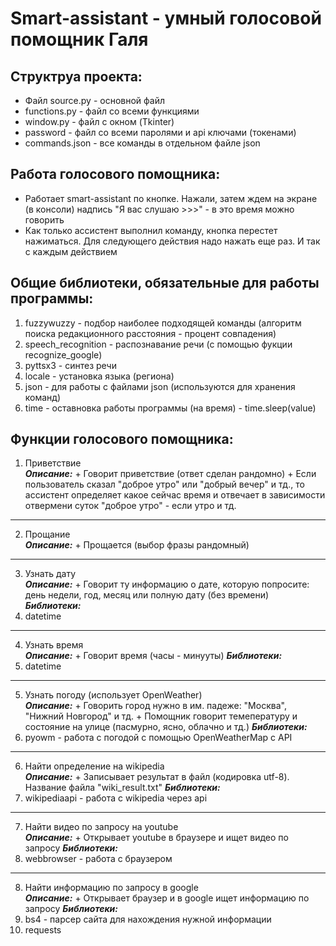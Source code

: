 # Smart-assistant - умный голосовой помощник Галя

## Структруа проекта:
-  Файл source.py - основной файл
-  functions.py - файл со всеми функциями
-  window.py - файл с окном (Tkinter)
-  password - файл со всеми паролями и api ключами (токенами)
-  commands.json - все команды в отдельном файле json

## Работа голосового помощника:
+ Работает smart-assistant по кнопке. Нажали, затем ждем на экране (в консоли) надпись "Я вас слушаю >>>" - в это время можно говорить
+ Как только ассистент выполнил команду, кнопка перестет нажиматься. Для следующего действия надо нажать еще раз. И так с каждым действием

## Общие библиотеки, обязательные для работы программы:
1. fuzzywuzzy - подбор наиболее подходящей команды (алгоритм поиска редакционного расстояния - процент совпадения)
2. speech_recognition - распознавание речи (с помощью фукции recognize_google)
3. pyttsx3 - синтез речи
4. locale - установка языка (региона)
5. json - для работы с файлами json (используются для хранения команд)
6. time - оставновка работы программы (на время) - time.sleep(value)

 ## Функции голосового помощника:
  1. Приветствие</br>
***Описание:***
    + Говорит приветствие (ответ сделан рандомно)
    + Если пользователь сказал "доброе утро" или "добрый вечер" и тд., то ассистент определяет какое сейчас время и отвечает в зависимости отвермени суток "доброе утро" - если утро и тд.
------------------------------------------------------------------------------------------------------------------------------------------------------------------------------------------------------------ 
  2. Прощание</br>
***Описание:***
    + Прощается (выбор фразы рандомный)
------------------------------------------------------------------------------------------------------------------------------------------------------------------------------------------------------------
  3. Узнать дату</br>
***Описание:***
    + Говорит ту информацию о дате, которую попросите: день недели, год, месяц или полную дату (без времени)
***Библиотеки:***
1. datetime
------------------------------------------------------------------------------------------------------------------------------------------------------------------------------------------------------------ 
  4. Узнать время</br>
***Описание:***
    + Говорит время (часы - минууты)
***Библиотеки:***
1. datetime
------------------------------------------------------------------------------------------------------------------------------------------------------------------------------------------------------------
  5. Узнать погоду (использует OpenWeather)</br>
***Описание:***
    + Говорить город нужно в им. падеже: "Москва", "Нижний Новгород" и тд.
    + Помощник говорит темепературу и состояние на улице (пасмурно, ясно, облачно и тд.)
***Библиотеки:***
1. pyowm - работа с погодой с помощью OpenWeatherMap c API
------------------------------------------------------------------------------------------------------------------------------------------------------------------------------------------------------------
  6. Найти определение на wikipedia</br>
***Описание:***
    + Записывает результат в файл (кодировка utf-8). Название файла "wiki_result.txt"
***Библиотеки:***
1. wikipediaapi - работа с wikipedia через api
------------------------------------------------------------------------------------------------------------------------------------------------------------------------------------------------------------
  7. Найти видео по запросу на youtube</br>
***Описание:***
    + Открывает youtube в браузере и ищет видео по запросу
***Библиотеки:***
1. webbrowser - работа с браузером
------------------------------------------------------------------------------------------------------------------------------------------------------------------------------------------------------------
  8. Найти информацию по запросу в google</br>
***Описание:***
    + Открывает браузер и в google ищет информацию по запросу 
***Библиотеки:***
1. bs4 - парсер сайта для нахождения нужной информации
2. requests

  
